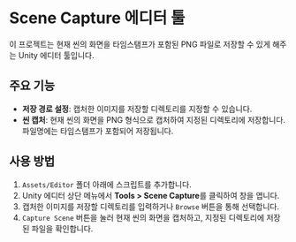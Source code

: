 # Scene Capture 에디터 툴

이 프로젝트는 현재 씬의 화면을 타임스탬프가 포함된 PNG 파일로 저장할 수 있게 해주는 Unity 에디터 툴입니다.

## 주요 기능
- **저장 경로 설정**: 캡처한 이미지를 저장할 디렉토리를 지정할 수 있습니다.
- **씬 캡처**: 현재 씬의 화면을 PNG 형식으로 캡처하여 지정된 디렉토리에 저장합니다. 파일명에는 타임스탬프가 포함되어 저장됩니다.

## 사용 방법
1. `Assets/Editor` 폴더 아래에 스크립트를 추가합니다.
2. Unity 에디터 상단 메뉴에서 **Tools > Scene Capture**를 클릭하여 창을 엽니다.
3. 캡처한 이미지를 저장할 디렉토리를 입력하거나 `Browse` 버튼을 통해 선택합니다.
4. `Capture Scene` 버튼을 눌러 현재 씬의 화면을 캡처하고, 지정된 디렉토리에 저장된 파일을 확인합니다.